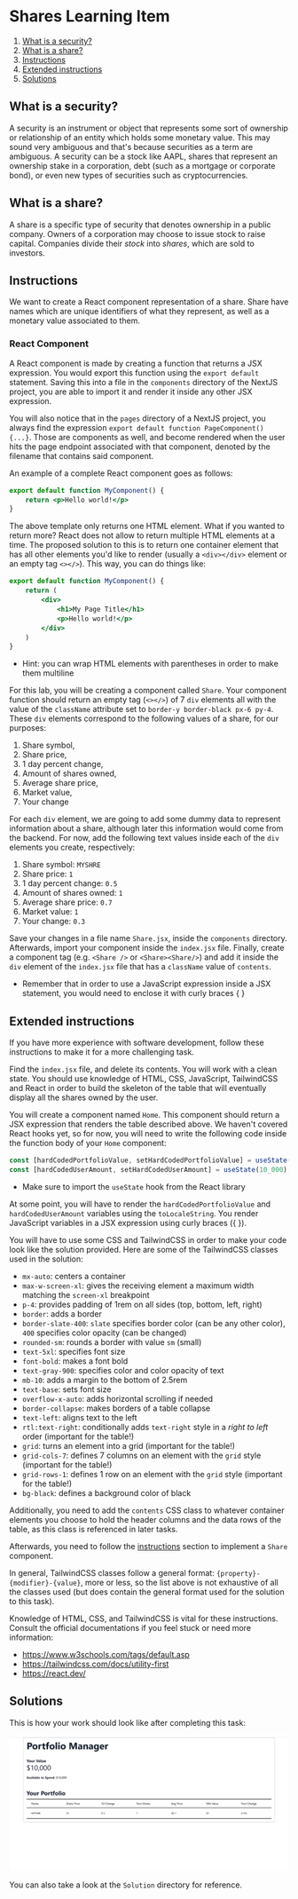 # Shares Learning Item
1. [What is a security?](#what-is-a-security)
2. [What is a share?](#what-is-a-share)
3. [Instructions](#instructions)
4. [Extended instructions](#extended-instructions)
5. [Solutions](#solutions)

## What is a security?
A security is an instrument or object that represents some sort of ownership or relationship of an entity which holds some monetary value. This may sound very ambiguous and that's because securities as a term are ambiguous. A security can be a stock like AAPL, shares that represent an ownership stake in a corporation, debt (such as a mortgage or corporate bond), or even new types of securities such as cryptocurrencies.

## What is a share?
A share is a specific type of security that denotes ownership in a public company. Owners of a corporation may choose to issue stock to raise capital. Companies divide their *stock* into *shares*, which are sold to investors.

## Instructions
We want to create a React component representation of a share. Share have names which are unique identifiers of what they represent, as well as a monetary value associated to them.

### React Component

A React component is made by creating a function that returns a JSX expression. You would export this function using the `export default` statement. Saving this into a file in the `components` directory of the NextJS project, you are able to import it and render it inside any other JSX expression.

You will also notice that in the `pages` directory of a NextJS project, you always find the expression `export default function PageComponent() {...}`. Those are components as well, and become rendered when the user hits the page endpoint associated with that component, denoted by the filename that contains said component.

An example of a complete React component goes as follows:
```jsx
export default function MyComponent() {
    return <p>Hello world!</p>
}
```

The above template only returns one HTML element. What if you wanted to return more? React does not allow to return multiple HTML elements at a time. The proposed solution to this is to return one container element that has all other elements you'd like to render (usually a `<div></div>` element or an empty tag `<></>`). This way, you can do things like:

```jsx
export default function MyComponent() {
    return (
        <div>
            <h1>My Page Title</h1>
            <p>Hello world!</p>
        </div>
    )
}
```
* Hint: you can wrap HTML elements with parentheses in order to make them multiline

For this lab, you will be creating a component called `Share`. Your component function should return an empty tag (`<></>`) of 7 `div` elements all with the value of the `className` attribute set to `border-y border-black px-6 py-4`. These `div` elements correspond to the following values of a share, for our purposes:
1. Share symbol,
2. Share price,
3. 1 day percent change,
4. Amount of shares owned,
5. Average share price,
6. Market value,
7. Your change

For each `div` element, we are going to add some dummy data to represent information about a share, although later this information would come from the backend. For now, add the following text values inside each of the `div` elements you create, respectively:
1. Share symbol: `MYSHRE`
2. Share price: `1`
3. 1 day percent change: `0.5`
4. Amount of shares owned: `1`
5. Average share price: `0.7`
6. Market value: `1`
7. Your change: `0.3`

Save your changes in a file name `Share.jsx`, inside the `components` directory. Afterwards, import your component inside the `index.jsx` file. Finally, create a component tag (e.g. `<Share />` or `<Share><Share/>`) and add it inside the `div` element of the `index.jsx` file that has a `className` value of `contents`.
* Remember that in order to use a JavaScript expression inside a JSX statement, you would need to enclose it with curly braces \{ \}

## Extended instructions
If you have more experience with software development, follow these instructions to make it for a more challenging task.

Find the `index.jsx` file, and delete its contents. You will work with a clean state. You should use knowledge of HTML, CSS, JavaScript, TailwindCSS and React in order to build the skeleton of the table that will eventually display all the shares owned by the user.

You will create a component named `Home`. This component should return a JSX expression that renders the table described above. We haven't covered React hooks yet, so for now, you will need to write the following code inside the function body of your `Home` component:
```jsx
const [hardCodedPortfolioValue, setHardCodedPortfolioValue] = useState(10_000);
const [hardCodedUserAmount, setHardCodedUserAmount] = useState(10_000);
```
* Make sure to import the `useState` hook from the React library

At some point, you will have to render the `hardCodedPortfolioValue` and `hardCodedUserAmount` variables using the `toLocaleString`. You render JavaScript variables in a JSX expression using curly braces (\{ \}).

You will have to use some CSS and TailwindCSS in order to make your code look like the solution provided. Here are some of the TailwindCSS classes used in the solution:
* `mx-auto`: centers a container
* `max-w-screen-xl`: gives the receiving element a maximum width matching the `screen-xl` breakpoint
* `p-4`: provides padding of 1rem on all sides (top, bottom, left, right)
* `border`: adds a border
* `border-slate-400`: `slate` specifies border color (can be any other color), `400` specifies color opacity (can be changed)
* `rounded-sm`: rounds a border with value `sm` (small)
* `text-5xl`: specifies font size
* `font-bold`: makes a font bold
* `text-gray-900`: specifies color and color opacity of text
* `mb-10`: adds a margin to the bottom of 2.5rem
* `text-base`: sets font size
* `overflow-x-auto`: adds horizontal scrolling if needed
* `border-collapse`: makes borders of a table collapse
* `text-left`: aligns text to the left
* `rtl:text-right`: conditionally adds `text-right` style in a *right to left* order (important for the table!)
* `grid`: turns an element into a grid (important for the table!)
* `grid-cols-7`: defines 7 columns on an element with the `grid` style (important for the table!)
* `grid-rows-1`: defines 1 row on an element with the `grid` style (important for the table!)
* `bg-black`: defines a background color of black

Additionally, you need to add the `contents` CSS class to whatever container elements you choose to hold the header columns and the data rows of the table, as this class is referenced in later tasks.

Afterwards, you need to follow the [instructions](#instructions) section to implement a `Share` component.

In general, TailwindCSS classes follow a general format: `{property}-{modifier}-{value}`, more or less, so the list above is not exhaustive of all the classes used (but does contain the general format used for the solution to this task).

Knowledge of HTML, CSS, and TailwindCSS is vital for these instructions. Consult the official documentations if you feel stuck or need more information:
* https://www.w3schools.com/tags/default.asp
* https://tailwindcss.com/docs/utility-first
* https://react.dev/

## Solutions
This is how your work should look like after completing this task:

![Solution Picture Lab 0](./Solution-Picture-Lab-0.png)

You can also take a look at the `Solution` directory for reference.
